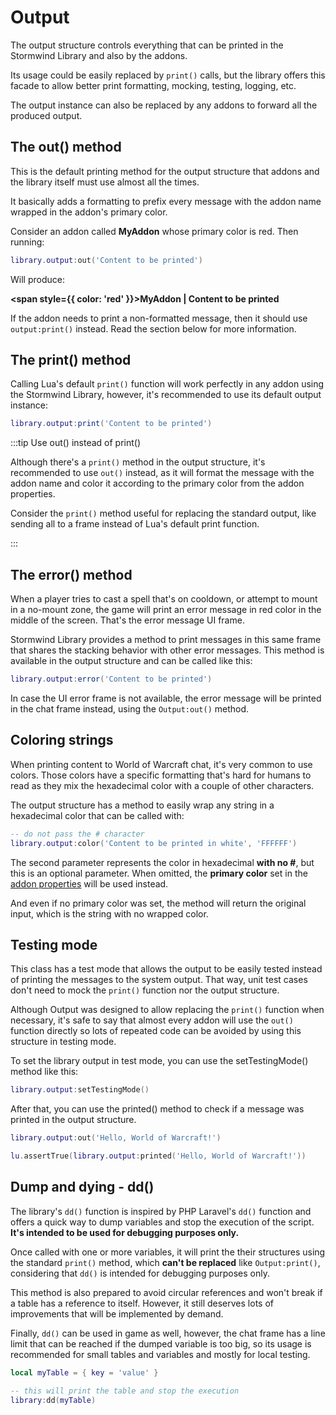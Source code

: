 # Output

The output structure controls everything that can be printed
in the Stormwind Library and also by the addons.

Its usage could be easily replaced by `print()` calls, but the
library offers this facade to allow better print formatting, mocking,
testing, logging, etc.

The output instance can also be replaced by any addons to forward
all the produced output.

## The out() method

This is the default printing method for the output structure that addons
and the library itself must use almost all the times.

It basically adds a formatting to prefix every message with the addon
name wrapped in the addon's primary color.

Consider an addon called **MyAddon** whose primary color is red. Then
running:

```lua
library.output:out('Content to be printed')
```

Will produce:

**<span style={{ color: 'red' }}>MyAddon |</span> Content to be printed**

If the addon needs to print a non-formatted message, then it should use
`output:print()` instead. Read the section below for more information.

## The print() method

Calling Lua's default `print()` function will work perfectly in any
addon using the Stormwind Library, however, it's recommended to use
its default output instance:

```lua
library.output:print('Content to be printed')
```

:::tip Use out() instead of print()

Although there's a `print()` method in the output structure, it's
recommended to use `out()` instead, as it will format the message with
the addon name and color it according to the primary color from the
addon properties.

Consider the `print()` method useful for replacing the standard output,
like sending all to a frame instead of Lua's default print function.

:::

## The error() method

When a player tries to cast a spell that's on cooldown, or attempt to mount
in a no-mount zone, the game will print an error message in red color in
the middle of the screen. That's the error message UI frame.

Stormwind Library provides a method to print messages in this same frame that
shares the stacking behavior with other error messages. This method is 
available in the output structure and can be called like this:

```lua
library.output:error('Content to be printed')
```

In case the UI error frame is not available, the error message will be printed
in the chat frame instead, using the `Output:out()` method.

## Coloring strings

When printing content to World of Warcraft chat, it's very common to
use colors. Those colors have a specific formatting that's hard for 
humans to read as they mix the hexadecimal color with a couple of other
characters.

The output structure has a method to easily wrap any string in a
hexadecimal color that can be called with:

```lua
-- do not pass the # character
library.output:color('Content to be printed in white', 'FFFFFF')
```

The second parameter represents the color in hexadecimal **with no #**,
but this is an optional parameter. When omitted, the **primary color** set
in the [addon properties](addon-properties#colors) will be used instead.

And even if no primary color was set, the method will return the original
input, which is the string with no wrapped color.

## Testing mode

This class has a test mode that allows the output to be easily tested
instead of printing the messages to the system output. That way, unit test
cases don't need to mock the `print()` function nor the output structure.

Although Output was designed to allow replacing the `print()` function
when necessary, it's safe to say that almost every addon will use the
`out()` function directly so lots of repeated code can be avoided by using 
this structure in testing mode.

To set the library output in test mode, you can use the setTestingMode()
method like this:

```lua
library.output:setTestingMode()
```

After that, you can use the printed() method to check if a message was
printed in the output structure.

```lua
library.output:out('Hello, World of Warcraft!')

lu.assertTrue(library.output:printed('Hello, World of Warcraft!'))
```

## Dump and dying - dd()

The library's `dd()` function is inspired by PHP Laravel's `dd()` function 
and offers a quick way to dump variables and stop the execution of the 
script. **It's intended to be used for debugging purposes only.**

Once called with one or more variables, it will print the their structures 
using the standard `print()` method, which **can't be replaced** like 
`Output:print()`, considering that `dd()` is intended for debugging 
purposes only.

This method is also prepared to avoid circular references and won't break if
a table has a reference to itself. However, it still deserves lots of 
improvements that will be implemented by demand.

Finally, `dd()` can be used in game as well, however, the chat frame has a
line limit that can be reached if the dumped variable is too big, so its usage
is recommended for small tables and variables and mostly for local testing.

```lua
local myTable = { key = 'value' }

-- this will print the table and stop the execution
library:dd(myTable)
```